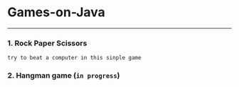 # Games-on-Java

---

### 1. Rock Paper Scissors
    try to beat a computer in this sinple game
### 2. Hangman game (```in progress```)